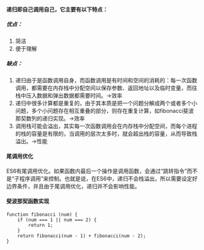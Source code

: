 #### 递归即自己调用自己，它主要有以下特点：
##### 优点：
1. 简洁
2. 便于理解

##### 缺点：
1. 递归由于是函数调用自身，而函数调用是有时间和空间的消耗的：每一次函数调用，都需要在内存栈中分配空间以保存参数、返回地址以及临时变量，而往栈中压入数据和弹出数据都需要时间。->效率
2. 递归中很多计算都是重复的，由于其本质是把一个问题分解成两个或者多个小问题，多个小问题存在相互重叠的部分，则存在重复计算，如fibonacci斐波那契数列的递归实现。->效率
3. 调用栈可能会溢出，其实每一次函数调用会在内存栈中分配空间，而每个进程的栈的容量是有限的，当调用的层次太多时，就会超出栈的容量，从而导致栈溢出。->性能

#### 尾调用优化
ES6有尾调用优化。如果函数内最后一个操作是调用函数，会通过“跳转指令”而不是“子程序调用”来控制。也就是说，在ES6中，递归不会栈溢出，所以需要设定好边界条件，并且由于尾调用优化，递归并不会影响性能。

#### 斐波那契函数实现

```
function fibonacci (num) {
    if (num === 1 || num === 2) {
        return 1;
    }
    return fibonacci(num - 1) + fibonacci(num - 2);
}
```

